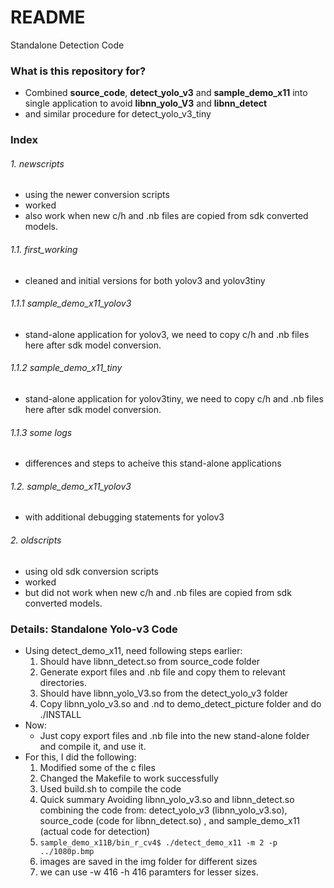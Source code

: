 # README #

Standalone Detection Code

### What is this repository for? ###

* Combined **source_code**, **detect_yolo_v3** and **sample_demo_x11** into single application to avoid **libnn_yolo_V3** and **libnn_detect**
* and similar procedure for detect_yolo_v3_tiny

### Index ###
###### 1. newscripts
* using the newer conversion scripts
* worked
* also work when new c/h and .nb files are copied from sdk converted models.
###### 1.1. first_working
* cleaned and initial versions for both yolov3 and yolov3tiny
###### 1.1.1 sample_demo_x11_yolov3
* stand-alone application for yolov3, we need to copy c/h and .nb files here after sdk model conversion.
###### 1.1.2 sample_demo_x11_tiny
* stand-alone application for yolov3tiny, we need to copy c/h and .nb files here after sdk model conversion.
###### 1.1.3 some logs
* differences and steps to acheive this stand-alone applications
###### 1.2. sample_demo_x11_yolov3
* with additional debugging statements for yolov3

###### 2. oldscripts
* using old sdk conversion scripts
* worked
* but did not work when new c/h and .nb files are copied from sdk converted models.



###   Details:    Standalone Yolo-v3 Code
* Using detect_demo_x11, need following steps earlier:
    1. Should have libnn_detect.so from source_code folder
    2. Generate export files and .nb file and copy them to relevant directories.
    3. Should have libnn_yolo_V3.so from the detect_yolo_v3 folder
    4. Copy libnn_yolo_v3.so and .nd to demo_detect_picture folder and do ./INSTALL
* Now:
    * Just copy export files and .nb file into the new stand-alone folder and compile it, and use it.
* For this, I did the following:
    1. Modified some of the c files
    2. Changed the Makefile to work successfully
    3. Used build.sh to compile the code
    4. Quick summary Avoiding libnn_yolo_v3.so and libnn_detect.so combining the code from: detect_yolo_v3 (libnn_yolo_v3.so), source_code (code for libnn_detect.so) , and sample_demo_x11 (actual code for detection)
    5. `sample_demo_x11B/bin_r_cv4$ ./detect_demo_x11 -m 2 -p ../1080p.bmp`
    6. images are saved in the img folder for different sizes
    7. we can use -w 416 -h 416 paramters for lesser sizes.


